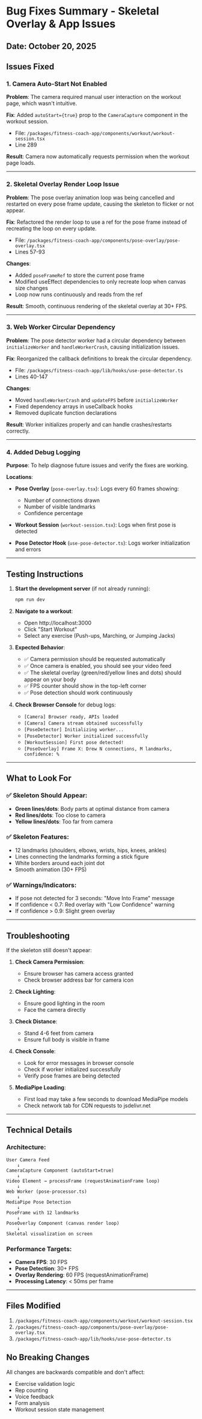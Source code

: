 # Bug Fixes Summary - Skeletal Overlay & App Issues

## Date: October 20, 2025

## Issues Fixed

### 1. **Camera Auto-Start Not Enabled**
**Problem**: The camera required manual user interaction on the workout page, which wasn't intuitive.

**Fix**: Added `autoStart={true}` prop to the `CameraCapture` component in the workout session.
- File: `/packages/fitness-coach-app/components/workout/workout-session.tsx`
- Line 289

**Result**: Camera now automatically requests permission when the workout page loads.

---

### 2. **Skeletal Overlay Render Loop Issue**
**Problem**: The pose overlay animation loop was being cancelled and restarted on every pose frame update, causing the skeleton to flicker or not appear.

**Fix**: Refactored the render loop to use a ref for the pose frame instead of recreating the loop on every update.
- File: `/packages/fitness-coach-app/components/pose-overlay/pose-overlay.tsx`
- Lines 57-93

**Changes**:
- Added `poseFrameRef` to store the current pose frame
- Modified useEffect dependencies to only recreate loop when canvas size changes
- Loop now runs continuously and reads from the ref

**Result**: Smooth, continuous rendering of the skeletal overlay at 30+ FPS.

---

### 3. **Web Worker Circular Dependency**
**Problem**: The pose detector worker had a circular dependency between `initializeWorker` and `handleWorkerCrash`, causing initialization issues.

**Fix**: Reorganized the callback definitions to break the circular dependency.
- File: `/packages/fitness-coach-app/lib/hooks/use-pose-detector.ts`
- Lines 40-147

**Changes**:
- Moved `handleWorkerCrash` and `updateFPS` before `initializeWorker`
- Fixed dependency arrays in useCallback hooks
- Removed duplicate function declarations

**Result**: Worker initializes properly and can handle crashes/restarts correctly.

---

### 4. **Added Debug Logging**
**Purpose**: To help diagnose future issues and verify the fixes are working.

**Locations**:
- **Pose Overlay** (`pose-overlay.tsx`): Logs every 60 frames showing:
  - Number of connections drawn
  - Number of visible landmarks
  - Confidence percentage
  
- **Workout Session** (`workout-session.tsx`): Logs when first pose is detected
  
- **Pose Detector Hook** (`use-pose-detector.ts`): Logs worker initialization and errors

---

## Testing Instructions

1. **Start the development server** (if not already running):
   ```bash
   npm run dev
   ```

2. **Navigate to a workout**:
   - Open http://localhost:3000
   - Click "Start Workout"
   - Select any exercise (Push-ups, Marching, or Jumping Jacks)

3. **Expected Behavior**:
   - ✅ Camera permission should be requested automatically
   - ✅ Once camera is enabled, you should see your video feed
   - ✅ The skeletal overlay (green/red/yellow lines and dots) should appear on your body
   - ✅ FPS counter should show in the top-left corner
   - ✅ Pose detection should work continuously

4. **Check Browser Console** for debug logs:
   - `[Camera] Browser ready, APIs loaded`
   - `[Camera] Camera stream obtained successfully`
   - `[PoseDetector] Initializing worker...`
   - `[PoseDetector] Worker initialized successfully`
   - `[WorkoutSession] First pose detected!`
   - `[PoseOverlay] Frame X: Drew N connections, M landmarks, confidence: %`

---

## What to Look For

### ✅ **Skeleton Should Appear**:
- **Green lines/dots**: Body parts at optimal distance from camera
- **Red lines/dots**: Too close to camera
- **Yellow lines/dots**: Too far from camera

### ✅ **Skeleton Features**:
- 12 landmarks (shoulders, elbows, wrists, hips, knees, ankles)
- Lines connecting the landmarks forming a stick figure
- White borders around each joint dot
- Smooth animation (30+ FPS)

### ✅ **Warnings/Indicators**:
- If pose not detected for 3 seconds: "Move Into Frame" message
- If confidence < 0.7: Red overlay with "Low Confidence" warning
- If confidence > 0.9: Slight green overlay

---

## Troubleshooting

If the skeleton still doesn't appear:

1. **Check Camera Permission**:
   - Ensure browser has camera access granted
   - Check browser address bar for camera icon

2. **Check Lighting**:
   - Ensure good lighting in the room
   - Face the camera directly

3. **Check Distance**:
   - Stand 4-6 feet from camera
   - Ensure full body is visible in frame

4. **Check Console**:
   - Look for error messages in browser console
   - Check if worker initialized successfully
   - Verify pose frames are being detected

5. **MediaPipe Loading**:
   - First load may take a few seconds to download MediaPipe models
   - Check network tab for CDN requests to jsdelivr.net

---

## Technical Details

### Architecture:
```
User Camera Feed
    ↓
CameraCapture Component (autoStart=true)
    ↓
Video Element → processFrame (requestAnimationFrame loop)
    ↓
Web Worker (pose-processor.ts)
    ↓
MediaPipe Pose Detection
    ↓
PoseFrame with 12 landmarks
    ↓
PoseOverlay Component (canvas render loop)
    ↓
Skeletal visualization on screen
```

### Performance Targets:
- **Camera FPS**: 30 FPS
- **Pose Detection**: 30+ FPS
- **Overlay Rendering**: 60 FPS (requestAnimationFrame)
- **Processing Latency**: < 50ms per frame

---

## Files Modified

1. `/packages/fitness-coach-app/components/workout/workout-session.tsx`
2. `/packages/fitness-coach-app/components/pose-overlay/pose-overlay.tsx`
3. `/packages/fitness-coach-app/lib/hooks/use-pose-detector.ts`

## No Breaking Changes

All changes are backwards compatible and don't affect:
- Exercise validation logic
- Rep counting
- Voice feedback
- Form analysis
- Workout session state management
